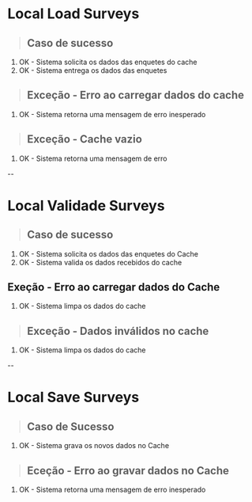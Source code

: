 # Local Load Surveys

> ## Caso de sucesso
1. OK - Sistema solicita os dados das enquetes do cache
2. OK - Sistema entrega os dados das enquetes

> ## Exceção - Erro ao carregar dados do cache
1. OK - Sistema retorna uma mensagem de erro inesperado

> ## Exceção - Cache vazio
1. OK - Sistema retorna uma mensagem de erro

--

# Local Validade Surveys

> ## Caso de sucesso
1. OK - Sistema solicita os dados das enquetes do Cache
2. OK - Sistema valida os dados recebidos do cache

## Exeção - Erro ao carregar dados do Cache
1. OK - Sistema limpa os dados do cache
> ## Exceção - Dados inválidos no cache
1. OK - Sistema limpa os dados do cache

--

# Local Save Surveys

> ## Caso de Sucesso 
1. OK -  Sistema grava os novos dados no Cache

> ## Eceção - Erro ao gravar dados no Cache
1. OK - Sistema retorna uma mensagem de erro inesperado